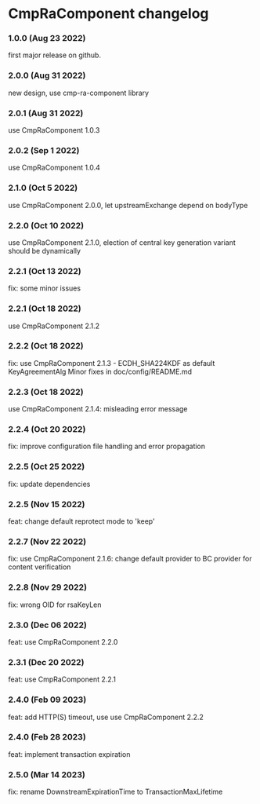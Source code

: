 # CmpRaComponent changelog

### 1.0.0 (Aug 23 2022)

first major release on github.

### 2.0.0 (Aug 31 2022)

new design, use cmp-ra-component library

### 2.0.1 (Aug 31 2022)

use CmpRaComponent 1.0.3

### 2.0.2 (Sep 1 2022)

use CmpRaComponent 1.0.4

### 2.1.0 (Oct 5 2022)

use CmpRaComponent 2.0.0, let upstreamExchange depend on bodyType

### 2.2.0 (Oct 10 2022)

use CmpRaComponent 2.1.0, election of central key generation variant should be dynamically

### 2.2.1 (Oct 13 2022)

fix: some minor issues

### 2.2.1 (Oct 18 2022)

use CmpRaComponent 2.1.2

### 2.2.2 (Oct 18 2022)

fix: use CmpRaComponent 2.1.3 - ECDH_SHA224KDF as default KeyAgreementAlg
     Minor fixes in doc/config/README.md

### 2.2.3 (Oct 18 2022)

use CmpRaComponent 2.1.4: misleading error message

### 2.2.4 (Oct 20 2022)

fix: improve configuration file handling and error propagation

### 2.2.5 (Oct 25 2022)

fix: update dependencies

### 2.2.5 (Nov 15 2022)

feat: change default reprotect mode to 'keep'

### 2.2.7 (Nov 22 2022)

fix: use CmpRaComponent 2.1.6: change default provider to BC provider for content verification

### 2.2.8 (Nov 29 2022)

fix: wrong OID for rsaKeyLen

### 2.3.0 (Dec 06 2022)

feat: use CmpRaComponent 2.2.0

### 2.3.1 (Dec 20 2022)

feat: use CmpRaComponent 2.2.1

### 2.4.0 (Feb 09 2023)

feat: add HTTP(S) timeout, use use CmpRaComponent 2.2.2

### 2.4.0 (Feb 28 2023)

feat: implement transaction expiration

### 2.5.0 (Mar 14 2023)

fix: rename DownstreamExpirationTime to TransactionMaxLifetime
